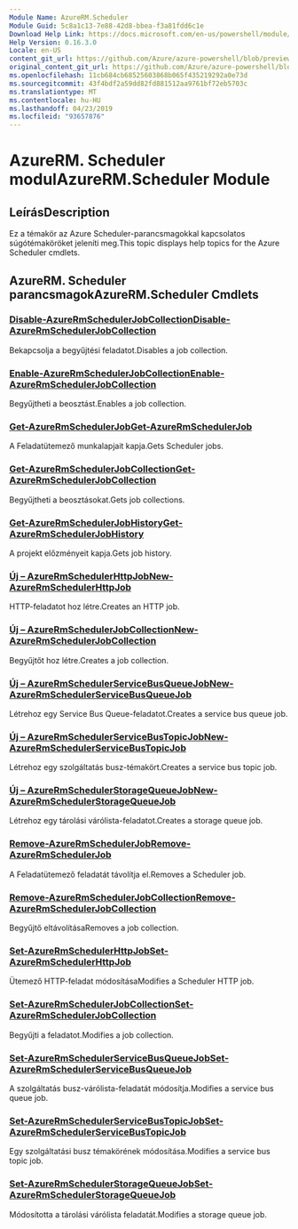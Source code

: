 ```yaml
---
Module Name: AzureRM.Scheduler
Module Guid: 5c8a1c13-7e88-42d8-bbea-f3a81fdd6c1e
Download Help Link: https://docs.microsoft.com/en-us/powershell/module/azurerm.scheduler
Help Version: 0.16.3.0
Locale: en-US
content_git_url: https://github.com/Azure/azure-powershell/blob/preview/src/ResourceManager/Scheduler/Commands.Scheduler/help/AzureRM.Scheduler.md
original_content_git_url: https://github.com/Azure/azure-powershell/blob/preview/src/ResourceManager/Scheduler/Commands.Scheduler/help/AzureRM.Scheduler.md
ms.openlocfilehash: 11cb684cb68525603868b065f435219292a0e73d
ms.sourcegitcommit: 43f4bdf2a59dd82fd881512aa9761bf72eb5703c
ms.translationtype: MT
ms.contentlocale: hu-HU
ms.lasthandoff: 04/23/2019
ms.locfileid: "93657876"
---
```

# <span data-ttu-id="c95a1-101">AzureRM. Scheduler modul</span><span class="sxs-lookup"><span data-stu-id="c95a1-101">AzureRM.Scheduler Module</span></span>
## <span data-ttu-id="c95a1-102">Leírás</span><span class="sxs-lookup"><span data-stu-id="c95a1-102">Description</span></span>
<span data-ttu-id="c95a1-103">Ez a témakör az Azure Scheduler-parancsmagokkal kapcsolatos súgótémaköröket jeleníti meg.</span><span class="sxs-lookup"><span data-stu-id="c95a1-103">This topic displays help topics for the Azure Scheduler cmdlets.</span></span>

## <span data-ttu-id="c95a1-104">AzureRM. Scheduler parancsmagok</span><span class="sxs-lookup"><span data-stu-id="c95a1-104">AzureRM.Scheduler Cmdlets</span></span>
### [<span data-ttu-id="c95a1-105">Disable-AzureRmSchedulerJobCollection</span><span class="sxs-lookup"><span data-stu-id="c95a1-105">Disable-AzureRmSchedulerJobCollection</span></span>](Disable-AzureRmSchedulerJobCollection.md)
<span data-ttu-id="c95a1-106">Bekapcsolja a begyűjtési feladatot.</span><span class="sxs-lookup"><span data-stu-id="c95a1-106">Disables a job collection.</span></span>

### [<span data-ttu-id="c95a1-107">Enable-AzureRmSchedulerJobCollection</span><span class="sxs-lookup"><span data-stu-id="c95a1-107">Enable-AzureRmSchedulerJobCollection</span></span>](Enable-AzureRmSchedulerJobCollection.md)
<span data-ttu-id="c95a1-108">Begyűjtheti a beosztást.</span><span class="sxs-lookup"><span data-stu-id="c95a1-108">Enables a job collection.</span></span>

### [<span data-ttu-id="c95a1-109">Get-AzureRmSchedulerJob</span><span class="sxs-lookup"><span data-stu-id="c95a1-109">Get-AzureRmSchedulerJob</span></span>](Get-AzureRmSchedulerJob.md)
<span data-ttu-id="c95a1-110">A Feladatütemező munkalapjait kapja.</span><span class="sxs-lookup"><span data-stu-id="c95a1-110">Gets Scheduler jobs.</span></span>

### [<span data-ttu-id="c95a1-111">Get-AzureRmSchedulerJobCollection</span><span class="sxs-lookup"><span data-stu-id="c95a1-111">Get-AzureRmSchedulerJobCollection</span></span>](Get-AzureRmSchedulerJobCollection.md)
<span data-ttu-id="c95a1-112">Begyűjtheti a beosztásokat.</span><span class="sxs-lookup"><span data-stu-id="c95a1-112">Gets job collections.</span></span>

### [<span data-ttu-id="c95a1-113">Get-AzureRmSchedulerJobHistory</span><span class="sxs-lookup"><span data-stu-id="c95a1-113">Get-AzureRmSchedulerJobHistory</span></span>](Get-AzureRmSchedulerJobHistory.md)
<span data-ttu-id="c95a1-114">A projekt előzményeit kapja.</span><span class="sxs-lookup"><span data-stu-id="c95a1-114">Gets job history.</span></span>

### [<span data-ttu-id="c95a1-115">Új – AzureRmSchedulerHttpJob</span><span class="sxs-lookup"><span data-stu-id="c95a1-115">New-AzureRmSchedulerHttpJob</span></span>](New-AzureRmSchedulerHttpJob.md)
<span data-ttu-id="c95a1-116">HTTP-feladatot hoz létre.</span><span class="sxs-lookup"><span data-stu-id="c95a1-116">Creates an HTTP job.</span></span>

### [<span data-ttu-id="c95a1-117">Új – AzureRmSchedulerJobCollection</span><span class="sxs-lookup"><span data-stu-id="c95a1-117">New-AzureRmSchedulerJobCollection</span></span>](New-AzureRmSchedulerJobCollection.md)
<span data-ttu-id="c95a1-118">Begyűjtőt hoz létre.</span><span class="sxs-lookup"><span data-stu-id="c95a1-118">Creates a job collection.</span></span>

### [<span data-ttu-id="c95a1-119">Új – AzureRmSchedulerServiceBusQueueJob</span><span class="sxs-lookup"><span data-stu-id="c95a1-119">New-AzureRmSchedulerServiceBusQueueJob</span></span>](New-AzureRmSchedulerServiceBusQueueJob.md)
<span data-ttu-id="c95a1-120">Létrehoz egy Service Bus Queue-feladatot.</span><span class="sxs-lookup"><span data-stu-id="c95a1-120">Creates a service bus queue job.</span></span>

### [<span data-ttu-id="c95a1-121">Új – AzureRmSchedulerServiceBusTopicJob</span><span class="sxs-lookup"><span data-stu-id="c95a1-121">New-AzureRmSchedulerServiceBusTopicJob</span></span>](New-AzureRmSchedulerServiceBusTopicJob.md)
<span data-ttu-id="c95a1-122">Létrehoz egy szolgáltatás busz-témakört.</span><span class="sxs-lookup"><span data-stu-id="c95a1-122">Creates a service bus topic job.</span></span>

### [<span data-ttu-id="c95a1-123">Új – AzureRmSchedulerStorageQueueJob</span><span class="sxs-lookup"><span data-stu-id="c95a1-123">New-AzureRmSchedulerStorageQueueJob</span></span>](New-AzureRmSchedulerStorageQueueJob.md)
<span data-ttu-id="c95a1-124">Létrehoz egy tárolási várólista-feladatot.</span><span class="sxs-lookup"><span data-stu-id="c95a1-124">Creates a storage queue job.</span></span>

### [<span data-ttu-id="c95a1-125">Remove-AzureRmSchedulerJob</span><span class="sxs-lookup"><span data-stu-id="c95a1-125">Remove-AzureRmSchedulerJob</span></span>](Remove-AzureRmSchedulerJob.md)
<span data-ttu-id="c95a1-126">A Feladatütemező feladatát távolítja el.</span><span class="sxs-lookup"><span data-stu-id="c95a1-126">Removes a Scheduler job.</span></span>

### [<span data-ttu-id="c95a1-127">Remove-AzureRmSchedulerJobCollection</span><span class="sxs-lookup"><span data-stu-id="c95a1-127">Remove-AzureRmSchedulerJobCollection</span></span>](Remove-AzureRmSchedulerJobCollection.md)
<span data-ttu-id="c95a1-128">Begyűjtő eltávolítása</span><span class="sxs-lookup"><span data-stu-id="c95a1-128">Removes a job collection.</span></span>

### [<span data-ttu-id="c95a1-129">Set-AzureRmSchedulerHttpJob</span><span class="sxs-lookup"><span data-stu-id="c95a1-129">Set-AzureRmSchedulerHttpJob</span></span>](Set-AzureRmSchedulerHttpJob.md)
<span data-ttu-id="c95a1-130">Ütemező HTTP-feladat módosítása</span><span class="sxs-lookup"><span data-stu-id="c95a1-130">Modifies a Scheduler HTTP job.</span></span>

### [<span data-ttu-id="c95a1-131">Set-AzureRmSchedulerJobCollection</span><span class="sxs-lookup"><span data-stu-id="c95a1-131">Set-AzureRmSchedulerJobCollection</span></span>](Set-AzureRmSchedulerJobCollection.md)
<span data-ttu-id="c95a1-132">Begyűjti a feladatot.</span><span class="sxs-lookup"><span data-stu-id="c95a1-132">Modifies a job collection.</span></span>

### [<span data-ttu-id="c95a1-133">Set-AzureRmSchedulerServiceBusQueueJob</span><span class="sxs-lookup"><span data-stu-id="c95a1-133">Set-AzureRmSchedulerServiceBusQueueJob</span></span>](Set-AzureRmSchedulerServiceBusQueueJob.md)
<span data-ttu-id="c95a1-134">A szolgáltatás busz-várólista-feladatát módosítja.</span><span class="sxs-lookup"><span data-stu-id="c95a1-134">Modifies a service bus queue job.</span></span>

### [<span data-ttu-id="c95a1-135">Set-AzureRmSchedulerServiceBusTopicJob</span><span class="sxs-lookup"><span data-stu-id="c95a1-135">Set-AzureRmSchedulerServiceBusTopicJob</span></span>](Set-AzureRmSchedulerServiceBusTopicJob.md)
<span data-ttu-id="c95a1-136">Egy szolgáltatási busz témakörének módosítása.</span><span class="sxs-lookup"><span data-stu-id="c95a1-136">Modifies a service bus topic job.</span></span>

### [<span data-ttu-id="c95a1-137">Set-AzureRmSchedulerStorageQueueJob</span><span class="sxs-lookup"><span data-stu-id="c95a1-137">Set-AzureRmSchedulerStorageQueueJob</span></span>](Set-AzureRmSchedulerStorageQueueJob.md)
<span data-ttu-id="c95a1-138">Módosította a tárolási várólista feladatát.</span><span class="sxs-lookup"><span data-stu-id="c95a1-138">Modifies a storage queue job.</span></span>

